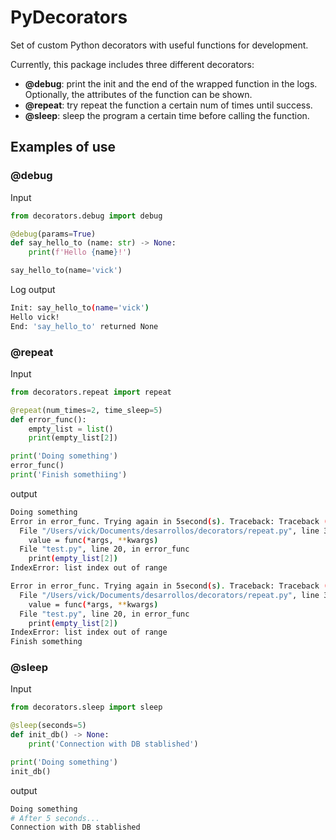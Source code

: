 # PyDecorators

Set of custom Python decorators with useful functions for development.

Currently, this package includes three different decorators:

- **@debug**: print the init and the end of the wrapped function in the logs. Optionally, the attributes of the function can be shown.
- **@repeat**: try repeat the function a certain num of times until success.
- **@sleep**: sleep the program a certain time before calling the function.

## Examples of use

### @debug
Input
````python
from decorators.debug import debug

@debug(params=True)
def say_hello_to (name: str) -> None:
    print(f'Hello {name}!')

say_hello_to(name='vick')
````
Log output
````sh
Init: say_hello_to(name='vick')
Hello vick!
End: 'say_hello_to' returned None
````

### @repeat
Input
````python
from decorators.repeat import repeat

@repeat(num_times=2, time_sleep=5)
def error_func():
    empty_list = list()
    print(empty_list[2])

print('Doing something')
error_func()
print('Finish somethiing')
````
output
````sh
Doing something
Error in error_func. Trying again in 5second(s). Traceback: Traceback (most recent call last):
  File "/Users/vick/Documents/desarrollos/decorators/repeat.py", line 39, in wrapper_repeat
    value = func(*args, **kwargs)
  File "test.py", line 20, in error_func
    print(empty_list[2])
IndexError: list index out of range

Error in error_func. Trying again in 5second(s). Traceback: Traceback (most recent call last):
  File "/Users/vick/Documents/desarrollos/decorators/repeat.py", line 39, in wrapper_repeat
    value = func(*args, **kwargs)
  File "test.py", line 20, in error_func
    print(empty_list[2])
IndexError: list index out of range
Finish something
````

### @sleep
Input
````python
from decorators.sleep import sleep

@sleep(seconds=5)
def init_db() -> None:
    print('Connection with DB stablished')

print('Doing something')
init_db()
````
output
````sh
Doing something
# After 5 seconds...
Connection with DB stablished
````


